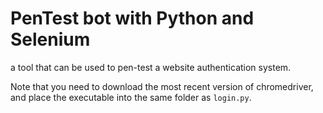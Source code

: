 # PenTest bot with Python and Selenium

a tool that can be used to pen-test a website authentication system.

Note that you need to download the most recent version of chromedriver, and place the executable into the same folder as `login.py`.

